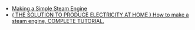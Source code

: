 - [Making a Simple Steam Engine](https://youtu.be/NZWD6Z5uchI)
- [( THE SOLUTION TO PRODUCE ELECTRICITY AT HOME ) How to make a steam engine, COMPLETE TUTORIAL.](https://youtu.be/J7CDvOgOTvY)
